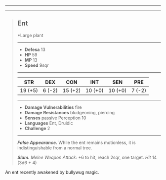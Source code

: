 ___
___
> ## Ent
>*Large plant
> ___
> - **Defesa** 13
> - **HP** 59
> - **MP** 13
> - **Speed** 9sqr
>___
>|   STR  |   DEX   |   CON   |   INT   |   SEN   |   PRE  |
>|:------:|:-------:|:-------:|:-------:|:-------:|:------:|
>|19 (+5) |  6 (-2) | 15 (+2) | 10 (+0) | 10 (+0) | 7 (-2) |
>___
> - **Damage Vulnerabilities** fire
> - **Damage Resistances** bludgeoning, piercing
> - **Senses** passive Perception 10
> - **Languages** Ent, Druidic
> - **Challenge** 2
> ___
> ***False Appearance.*** While the ent remains motionless, it is indistinguishable from a normal tree.
>
> ***Slam.*** *Melee Weapon Attack:* +6 to hit, reach 2sqr, one target. *Hit* 14 (3d6 + 4)

An ent recently awakened by bullywug magic.